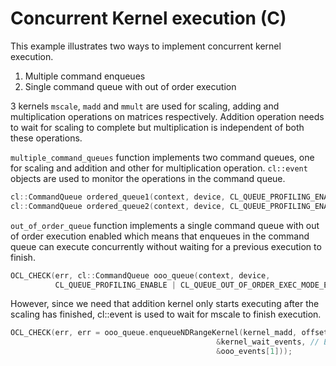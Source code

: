 Concurrent Kernel execution (C)
================================

This example illustrates two ways to implement concurrent kernel execution.
1. Multiple command enqueues
2. Single command queue with out of order execution

3 kernels `mscale`, `madd` and `mmult` are used for scaling, adding and multiplication operations on matrices respectively. Addition operation needs to wait for scaling to complete but multiplication is independent of both these operations.

`multiple_command_queues` function implements two command queues, one for scaling and addition and other for multiplication operation. `cl::event` objects are used to monitor the operations in the command queue.
```c++
cl::CommandQueue ordered_queue1(context, device, CL_QUEUE_PROFILING_ENABLE, &err);
cl::CommandQueue ordered_queue2(context, device, CL_QUEUE_PROFILING_ENABLE, &err);
```  

`out_of_order_queue` function implements a single command queue with out of order execution enabled which means that enqueues in the command queue can execute concurrently without waiting for a previous execution to finish.

```c++
OCL_CHECK(err, cl::CommandQueue ooo_queue(context, device,
          CL_QUEUE_PROFILING_ENABLE | CL_QUEUE_OUT_OF_ORDER_EXEC_MODE_ENABLE, &err));
```          
However, since we need that addition kernel only starts executing after the scaling has finished, cl::event is used to wait for mscale to finish execution.
```c++
OCL_CHECK(err, err = ooo_queue.enqueueNDRangeKernel(kernel_madd, offset, global, local,
                                              &kernel_wait_events, // Event from previous call
                                              &ooo_events[1]));
```                                   

